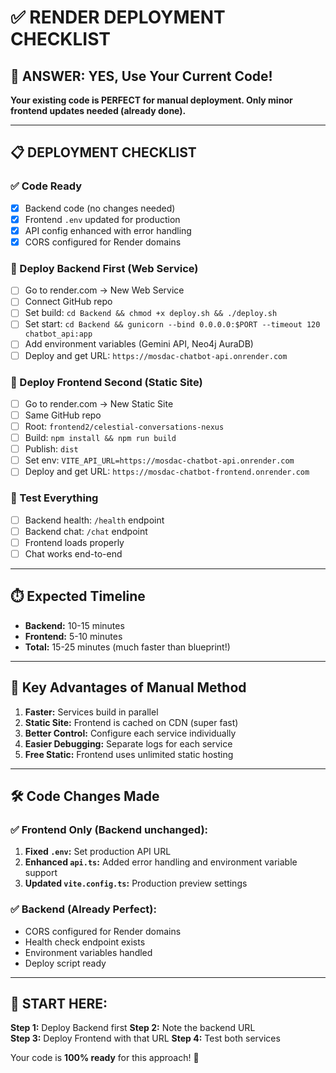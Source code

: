 # ✅ RENDER DEPLOYMENT CHECKLIST

## 🎯 ANSWER: YES, Use Your Current Code!

**Your existing code is PERFECT for manual deployment. Only minor frontend updates needed (already done).**

---

## 📋 DEPLOYMENT CHECKLIST

### ✅ Code Ready
- [x] Backend code (no changes needed)
- [x] Frontend `.env` updated for production
- [x] API config enhanced with error handling
- [x] CORS configured for Render domains

### 🚀 Deploy Backend First (Web Service)
- [ ] Go to render.com → New Web Service
- [ ] Connect GitHub repo
- [ ] Set build: `cd Backend && chmod +x deploy.sh && ./deploy.sh`
- [ ] Set start: `cd Backend && gunicorn --bind 0.0.0.0:$PORT --timeout 120 chatbot_api:app`
- [ ] Add environment variables (Gemini API, Neo4j AuraDB)
- [ ] Deploy and get URL: `https://mosdac-chatbot-api.onrender.com`

### 🎨 Deploy Frontend Second (Static Site)  
- [ ] Go to render.com → New Static Site
- [ ] Same GitHub repo
- [ ] Root: `frontend2/celestial-conversations-nexus`
- [ ] Build: `npm install && npm run build`
- [ ] Publish: `dist`
- [ ] Set env: `VITE_API_URL=https://mosdac-chatbot-api.onrender.com`
- [ ] Deploy and get URL: `https://mosdac-chatbot-frontend.onrender.com`

### 🧪 Test Everything
- [ ] Backend health: `/health` endpoint
- [ ] Backend chat: `/chat` endpoint  
- [ ] Frontend loads properly
- [ ] Chat works end-to-end

---

## ⏱️ Expected Timeline

- **Backend:** 10-15 minutes
- **Frontend:** 5-10 minutes  
- **Total:** 15-25 minutes (much faster than blueprint!)

---

## 🔑 Key Advantages of Manual Method

1. **Faster:** Services build in parallel
2. **Static Site:** Frontend is cached on CDN (super fast)
3. **Better Control:** Configure each service individually
4. **Easier Debugging:** Separate logs for each service
5. **Free Static:** Frontend uses unlimited static hosting

---

## 🛠️ Code Changes Made

### ✅ Frontend Only (Backend unchanged):
1. **Fixed `.env`:** Set production API URL
2. **Enhanced `api.ts`:** Added error handling and environment variable support
3. **Updated `vite.config.ts`:** Production preview settings

### ✅ Backend (Already Perfect):
- CORS configured for Render domains
- Health check endpoint exists
- Environment variables handled
- Deploy script ready

---

## 🚀 START HERE:

**Step 1:** Deploy Backend first
**Step 2:** Note the backend URL  
**Step 3:** Deploy Frontend with that URL
**Step 4:** Test both services

Your code is **100% ready** for this approach! 🎉
